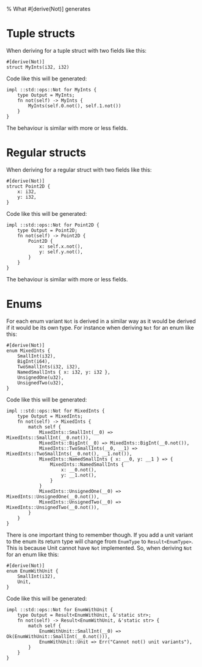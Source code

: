 % What #[derive(Not)] generates

# Tuple structs

When deriving for a tuple struct with two fields like this:

```
#[derive(Not)]
struct MyInts(i32, i32)
```

Code like this will be generated:

```
impl ::std::ops::Not for MyInts {
    type Output = MyInts;
    fn not(self) -> MyInts {
        MyInts(self.0.not(), self.1.not())
    }
}
```

The behaviour is similar with more or less fields.


# Regular structs

When deriving for a regular struct with two fields like this:

```
#[derive(Not)]
struct Point2D {
    x: i32,
    y: i32,
}
```

Code like this will be generated:

```
impl ::std::ops::Not for Point2D {
    type Output = Point2D;
    fn not(self) -> Point2D {
        Point2D {
            x: self.x.not(),
            y: self.y.not(),
        }
    }
}
```

The behaviour is similar with more or less fields.


# Enums

For each enum variant `Not` is derived in a similar way as it would be derived
if it would be its own type.
For instance when deriving `Not` for an enum like this:

```
#[derive(Not)]
enum MixedInts {
    SmallInt(i32),
    BigInt(i64),
    TwoSmallInts(i32, i32),
    NamedSmallInts { x: i32, y: i32 },
    UnsignedOne(u32),
    UnsignedTwo(u32),
}
```

Code like this will be generated:

```
impl ::std::ops::Not for MixedInts {
    type Output = MixedInts;
    fn not(self) -> MixedInts {
        match self {
            MixedInts::SmallInt(__0) => MixedInts::SmallInt(__0.not()),
            MixedInts::BigInt(__0) => MixedInts::BigInt(__0.not()),
            MixedInts::TwoSmallInts(__0, __1) => MixedInts::TwoSmallInts(__0.not(), __1.not()),
            MixedInts::NamedSmallInts { x: __0, y: __1 } => {
                MixedInts::NamedSmallInts {
                    x: __0.not(),
                    y: __1.not(),
                }
            }
            MixedInts::UnsignedOne(__0) => MixedInts::UnsignedOne(__0.not()),
            MixedInts::UnsignedTwo(__0) => MixedInts::UnsignedTwo(__0.not()),
        }
    }
}
```

There is one important thing to remember though.
If you add a unit variant to the enum its return type will change from
`EnumType` to `Result<EnumType>`.
This is because Unit cannot have `Not` implemented.
So, when deriving `Not` for an enum like this:

```
#[derive(Not)]
enum EnumWithUnit {
    SmallInt(i32),
    Unit,
}
```

Code like this will be generated:

```
impl ::std::ops::Not for EnumWithUnit {
    type Output = Result<EnumWithUnit, &'static str>;
    fn not(self) -> Result<EnumWithUnit, &'static str> {
        match self {
            EnumWithUnit::SmallInt(__0) => Ok(EnumWithUnit::SmallInt(__0.not())),
            EnumWithUnit::Unit => Err("Cannot not() unit variants"),
        }
    }
}
```
